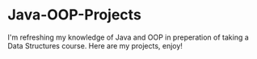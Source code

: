 # Java-OOP-Projects
I'm refreshing my knowledge of Java and OOP in preperation of taking a Data Structures course. Here are my projects, enjoy!
